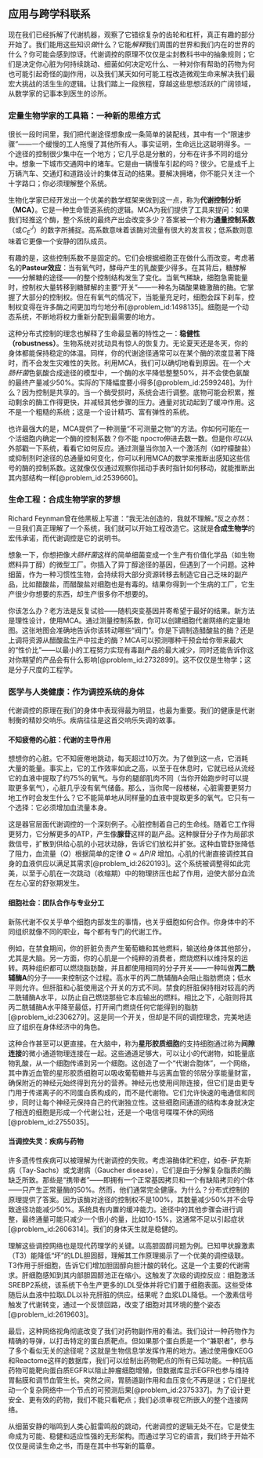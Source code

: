 ## 应用与跨学科联系

现在我们已经拆解了代谢机器，观察了它错综复杂的齿轮和杠杆，真正有趣的部分开始了。我们能用这些知识*做*什么？它能*解释*我们周围的世界和我们内在的世界的什么？你可能会感到惊讶。代谢调控的原理不仅仅是尘封教科书中的抽象规则；它们是决定你心脏为何持续跳动、细菌如何决定吃什么、一种对你有帮助的药物为何也可能引起奇怪的副作用，以及我们某天如何可能工程改造微观生命来解决我们最宏大挑战的活生生的逻辑。让我们踏上一段旅程，穿越这些思想活跃的广阔领域，从数学家的记事本到医生的诊所。

### 定量生物学家的工具箱：一种新的思维方式

很长一段时间里，我们把代谢途径想象成一条简单的装配线，其中有一个“限速步骤”——一个缓慢的工人拖慢了其他所有人。事实证明，生命远比这聪明得多。一个途径的控制很少集中在一个地方；它几乎总是分散的，分布在许多不同的组分中。想象一下城市交通网中的堵车。它是由一辆慢车引起的吗？很少。它是成千上万辆汽车、交通灯和道路设计的集体互动的结果。要解决拥堵，你不能只关注一个十字路口；你必须理解整个系统。

生物化学家已经开发出一个优美的数学框架来做到这一点，称为**代谢控制分析（MCA）**。它是一种生命管道系统的逻辑。MCA为我们提供了工具来提问：如果我们轻推这个酶，整个系统的最终产出会改变多少？答案被一个称为**通量控制系数**（或$C^J_E$）的数字所捕捉。高系数意味着该酶对流量有很大的发言权；低系数则意味着它更像一个安静的团队成员。

有趣的是，这些控制系数不是固定的。它们会根据细胞正在做什么而改变。考虑著名的**Pasteur效应**：当有氧气时，酵母产生的乳酸要少得多。在其背后，糖酵解——分解糖的途径——的整个控制结构发生了变化。当氧气稀缺，细胞急需能量时，控制权大量转移到糖酵解的主要“开关”——一种名为磷酸果糖激酶的酶。它掌握了大部分的控制权。但在有氧气的情况下，当能量充足时，细胞会踩下刹车，控制权变得在许多酶之间更加均匀地分布[@problem_id:1498135]。细胞是一个动态系统，不断地将权力重新分配到最需要的地方。

这种分布式控制的理念也解释了生命最显著的特性之一：**稳健性（robustness）**。生物系统对扰动具有惊人的恢复力。无论夏天还是冬天，你的身体都能保持稳定的体温。同样，你的代谢途径通常可以在某个酶的浓度显著下降时，而不会发生灾难性的失败。利用MCA，我们可以确切地看到原因。在一个*大肠杆菌*色氨酸合成途径的模型中，一个酶的水平降低整整50%，并不会使色氨酸的最终产量减少50%。实际的下降幅度要小得多[@problem_id:2599248]。为什么？因为控制是共享的。当一个酶受损时，系统会进行调整。底物可能会积累，推动剩余的酶工作得更快，并减轻其他步骤的压力。通量对扰动起到了缓冲作用。这不是一个粗糙的系统；这是一个设计精巧、富有弹性的系统。

也许最强大的是，MCA提供了一种测量“不可测量之物”的方法。你如何可能在一个活细胞内确定一个酶的控制系数？你不能 просто伸进去数一数。但是你*可以*从外部戳一下系统，看看它如何反应。通过测量当你加入一个激活剂（如柠檬酸盐）或抑制剂时途径的总通量如何变化，你可以利用MCA的数学来推断出感知这些信号的酶的控制系数。这就像仅仅通过观察你摇动手表时指针如何移动，就能推断出其内部结构一样[@problem_id:2539660]。

### 生命工程：合成生物学家的梦想

Richard Feynman曾在他黑板上写道：“我无法创造的，我就不理解。”反之亦然：一旦我们真正理解了一个系统，我们就可以开始工程改造它。这就是**合成生物学**的宏伟承诺，而代谢调控是它的说明书。

想象一下，你想把像*大肠杆菌*这样的简单细菌变成一个生产有价值化学品（如生物燃料异丁醇）的微型工厂。你插入了异丁醇途径的基因，但遇到了一个问题。这种细菌，作为一种习惯性生物，会持续将大部分资源转移去制造它自己乏味的副产品，比如醋酸盐，而醋酸盐对细胞也是有毒的。结果你得到一个生病的工厂，它生产很少你想要的东西，却生产很多你不想要的。

你该怎么办？老方法是反复试验——随机突变基因并寄希望于最好的结果。新方法是理性设计，使用MCA。通过测量控制系数，你可以创建细胞代谢网络的定量地图。这张地图会准确地告诉你该转动哪些“阀门”。你是下调制造醋酸盐的酶？还是上调将资源从醋酸盐生产中拉走的酶？MCA可以预测哪种干预会给你带来最大的“性价比”——以最小的工程努力实现有毒副产品的最大减少，同时还能告诉你这对你期望的产品会有什么影响[@problem_id:2732899]。这不仅仅是生物学；这是分子尺度的工程学。

### 医学与人类健康：作为调控系统的身体

代谢调控的原理在我们的身体中表现得最为明显，也最为重要。我们的健康是代谢制衡的精妙交响乐。疾病往往是这首交响乐失调的故事。

#### 不知疲倦的心脏：代谢的主导作用

想想你的心脏。它不知疲倦地跳动，每天超过10万次。为了做到这一点，它消耗大量的能量。事实上，它的工作效率如此之高，以至于在休息时，它就已经从流经它的血液中提取了约75%的氧气。与你的腿部肌肉不同（当你开始跑步时可以提取更多氧气），心脏几乎没有氧气储备。那么，当你爬一段楼梯，心脏需要更努力地工作时会发生什么？它不能简单地从同样量的血液中提取更多的氧气。它只有一个选择：它必须增加血流量本身。

这是器官层面代谢调控的一个深刻例子。心脏控制着自己的生命线。随着它工作得更努力，它分解更多的ATP，产生像**腺苷**这样的副产品。这种腺苷分子作为局部求救信号，扩散到供给心肌的小冠状动脉，告诉它们放松并扩张。这种血管舒张降低了阻力，血流量（$Q$）根据简单的定律 $Q \propto \Delta P/R$ 增加。心肌的代谢直接调控其自身的血液供应以满足其需求[@problem_id:2620193]。这个系统被调整得如此完美，以至于心肌在一次跳动（收缩期）中的物理挤压也起了作用，迫使大部分血流在左心室的舒张期发生。

#### 细胞社会：团队合作与专业分工

新陈代谢不仅关乎单个细胞内部发生的事情，也关乎细胞如何合作。你身体中的不同组织就像不同的职业，每个都有专门的代谢工作。

例如，在禁食期间，你的肝脏负责产生葡萄糖和其他燃料，输送给身体其他部分，尤其是大脑。另一方面，你的心肌是一个纯粹的消费者，燃烧燃料以维持泵的运转。两种组织都可以燃烧脂肪酸，并且都使用相同的分子开关——一种叫做**丙二酰辅酶A**的分子——来控制这个过程。高水平的丙二酰辅酶A会阻止脂肪燃烧；低水平则允许。但肝脏和心脏使用这个开关的方式不同。禁食的肝脏保持相对较高的丙二酰辅酶A水平，以防止自己燃烧那些它本应输出的燃料。相比之下，心脏则将其丙二酰辅酶A水平降至最低，打开闸门燃烧任何它能得到的脂肪[@problem_id:2306279]。这是同一个开关，但却是不同的调控理念，完美地适应了组织在身体经济中的角色。

这种合作甚至可以更直接。在大脑中，称为**星形胶质细胞**的支持细胞通过称为**间隙连接**的微小通道物理连接在一起。这些通道足够大，可以让小的代谢物，如能量底物乳酸，从一个细胞传递到另一个细胞。这创造了一个“代谢合胞体”，一个网络，其中靠近血管的星形胶质细胞可以吸收葡萄糖并与远离血管的邻居分享能量财富，确保附近的神经元始终得到充分的营养。神经元也使用间隙连接，但它们是由更专门用于传递离子的不同蛋白质构成的，而不是代谢物。它们允许快速的电通信和同步，同时让每个神经元保持自己的代谢独立性。这些细胞间通道的结构本身就决定了相连的细胞是形成一个代谢公社，还是一个电信号喋喋不休的网络[@problem_id:2755035]。

#### 当调控失灵：疾病与药物

许多遗传性疾病可以被理解为代谢调控的失败。考虑溶酶体贮积症，如泰-萨克斯病（Tay-Sachs）或戈谢病（Gaucher disease），它们是由于分解复杂脂质的酶缺乏所致。那些是“携带者”——即拥有一个正常基因拷贝和一个有缺陷拷贝的个体——只产生正常量酶的50%。然而，他们通常完全健康。为什么？分布式控制的原理提供了答案。因为该酶对途径的控制权不是100%，其数量减少50%并不会导致途径功能减少50%。系统具有内置的缓冲能力。途径中的其他步骤会进行调整，最终通量可能只减少一个很小的量，比如10-15%，这通常不足以引起症状[@problem_id:2606314]。我们的身体天生就是稳健的。

理解这些调控网络也是现代药理学的关键。以高胆固醇问题为例。已知甲状腺激素（T3）能降低“坏”的LDL胆固醇，理解其工作原理揭示了一个优美的调控级联。T3作用于肝细胞，告诉它们增加胆固醇向胆汁酸的转化。这是一个主要的代谢需求。肝细胞感知到其内部胆固醇池正在缩小。这触发了次级的调控反应：细胞激活SREBP2系统，该系统下令生产更多的LDL受体并将它们置于细胞表面。这些受体随后从血液中拉取LDL以补充肝脏的供应。结果呢？血浆LDL降低。一个激素信号触发了代谢转变，通过一个反馈回路，改变了细胞对其环境的整个姿态[@problem_id:2619603]。

最后，这种网络视角彻底改变了我们对药物副作用的看法。我们设计一种药物作为精确的导弹，以打击特定的蛋白质靶点。但如果那个蛋白质是一个“兼职者”，参与了多个看似无关的途径呢？这就是生物信息学发挥作用的地方。通过使用像KEGG和Reactome这样的数据库，我们可以绘制出药物靶点的所有已知功能。一种抗癌药物可能靶向蛋白质EGFR以阻止肿瘤细胞增殖，但数据库显示EGFR也参与维持胃黏膜和调节血管生长。突然之间，胃肠道副作用和血压变化不再是谜；它们是扰动一个复杂网络中一个节点的可预测后果[@problem_id:2375337]。为了设计更安全、更有效的药物，我们不能只看靶点；我们必须审视它所嵌入的整个连接网络。

从细菌安静的嗡鸣到人类心脏雷鸣般的跳动，代谢调控的逻辑无处不在。它是使生命成为可能、稳健和适应性强的无形架构。而通过学习它的语言，我们终于开始不仅仅是阅读生命之书，而是在其中书写新的篇章。